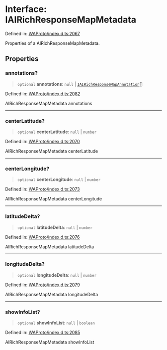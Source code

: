 # Interface: IAIRichResponseMapMetadata

Defined in: [WAProto/index.d.ts:2067](https://github.com/Fokusdotid/bail/blob/3bd64a6fd6e8fc52d3ec9ba842534bed26103555/WAProto/index.d.ts#L2067)

Properties of a AIRichResponseMapMetadata.

## Properties

### annotations?

> `optional` **annotations**: `null` \| [`IAIRichResponseMapAnnotation`](../namespaces/AIRichResponseMapMetadata/interfaces/IAIRichResponseMapAnnotation.md)[]

Defined in: [WAProto/index.d.ts:2082](https://github.com/Fokusdotid/bail/blob/3bd64a6fd6e8fc52d3ec9ba842534bed26103555/WAProto/index.d.ts#L2082)

AIRichResponseMapMetadata annotations

***

### centerLatitude?

> `optional` **centerLatitude**: `null` \| `number`

Defined in: [WAProto/index.d.ts:2070](https://github.com/Fokusdotid/bail/blob/3bd64a6fd6e8fc52d3ec9ba842534bed26103555/WAProto/index.d.ts#L2070)

AIRichResponseMapMetadata centerLatitude

***

### centerLongitude?

> `optional` **centerLongitude**: `null` \| `number`

Defined in: [WAProto/index.d.ts:2073](https://github.com/Fokusdotid/bail/blob/3bd64a6fd6e8fc52d3ec9ba842534bed26103555/WAProto/index.d.ts#L2073)

AIRichResponseMapMetadata centerLongitude

***

### latitudeDelta?

> `optional` **latitudeDelta**: `null` \| `number`

Defined in: [WAProto/index.d.ts:2076](https://github.com/Fokusdotid/bail/blob/3bd64a6fd6e8fc52d3ec9ba842534bed26103555/WAProto/index.d.ts#L2076)

AIRichResponseMapMetadata latitudeDelta

***

### longitudeDelta?

> `optional` **longitudeDelta**: `null` \| `number`

Defined in: [WAProto/index.d.ts:2079](https://github.com/Fokusdotid/bail/blob/3bd64a6fd6e8fc52d3ec9ba842534bed26103555/WAProto/index.d.ts#L2079)

AIRichResponseMapMetadata longitudeDelta

***

### showInfoList?

> `optional` **showInfoList**: `null` \| `boolean`

Defined in: [WAProto/index.d.ts:2085](https://github.com/Fokusdotid/bail/blob/3bd64a6fd6e8fc52d3ec9ba842534bed26103555/WAProto/index.d.ts#L2085)

AIRichResponseMapMetadata showInfoList
